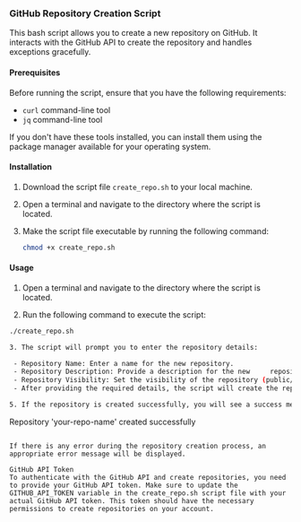 ### GitHub Repository Creation Script

This bash script allows you to create a new repository on GitHub. It interacts with the GitHub API to create the repository and handles exceptions gracefully.

#### Prerequisites

Before running the script, ensure that you have the following requirements:

- `curl` command-line tool
- `jq` command-line tool

If you don't have these tools installed, you can install them using the package manager available for your operating system.

#### Installation

1. Download the script file `create_repo.sh` to your local machine.

2. Open a terminal and navigate to the directory where the script is located.

3. Make the script file executable by running the following command:

   ```bash
   chmod +x create_repo.sh
#### Usage
1. Open a terminal and navigate to the directory where the script is located.

2. Run the following command to execute the script:
  ```bash
 ./create_repo.sh

3. The script will prompt you to enter the repository details:

   - Repository Name: Enter a name for the new repository.
   - Repository Description: Provide a description for the new     repository.
   - Repository Visibility: Set the visibility of the repository (public/private).
   - After providing the required details, the script will create the repository on GitHub using the provided information.

5. If the repository is created successfully, you will see a success message indicating that the repository was created.
 ```
 Repository 'your-repo-name' created successfully
 ```

If there is any error during the repository creation process, an appropriate error message will be displayed.

GitHub API Token
To authenticate with the GitHub API and create repositories, you need to provide your GitHub API token. Make sure to update the GITHUB_API_TOKEN variable in the create_repo.sh script file with your actual GitHub API token. This token should have the necessary permissions to create repositories on your account.